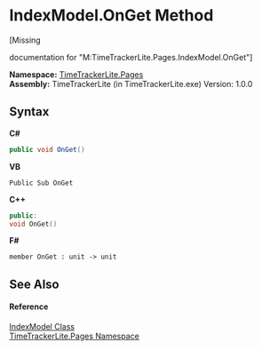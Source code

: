 # IndexModel.OnGet Method 
 

\[Missing <summary> documentation for "M:TimeTrackerLite.Pages.IndexModel.OnGet"\]

**Namespace:**&nbsp;<a href="be72919d-3e91-d5db-2c88-41279e953f1c">TimeTrackerLite.Pages</a><br />**Assembly:**&nbsp;TimeTrackerLite (in TimeTrackerLite.exe) Version: 1.0.0

## Syntax

**C#**<br />
``` C#
public void OnGet()
```

**VB**<br />
``` VB
Public Sub OnGet
```

**C++**<br />
``` C++
public:
void OnGet()
```

**F#**<br />
``` F#
member OnGet : unit -> unit 

```


## See Also


#### Reference
<a href="1d8b1b83-2045-aba1-54d2-9d7d03526738">IndexModel Class</a><br /><a href="be72919d-3e91-d5db-2c88-41279e953f1c">TimeTrackerLite.Pages Namespace</a><br />